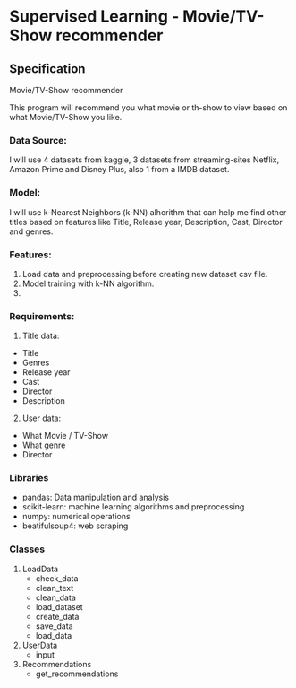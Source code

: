# Supervised Learning - Movie/TV-Show recommender

## Specification
Movie/TV-Show recommender

This program will recommend you what movie or th-show to view based on what Movie/TV-Show you like.

### Data Source:
I will use 4 datasets from kaggle, 3 datasets from streaming-sites Netflix, Amazon Prime and Disney Plus, also 1 from a IMDB dataset.

### Model:
I will use k-Nearest Neighbors (k-NN) alhorithm that can help me find other titles based on features like Title, Release year, Description, Cast, Director and genres.

### Features:
1.  Load data and preprocessing before creating new dataset csv file.
2.  Model training with k-NN algorithm.
3.  

### Requirements:
1. Title data:
  * Title
  * Genres
  * Release year
  * Cast
  * Director
  * Description
2. User data:
  * What Movie / TV-Show
  * What genre
  * Director

### Libraries
  * pandas: Data manipulation and analysis
  * scikit-learn: machine learning algorithms and preprocessing
  * numpy: numerical operations
  * beatifulsoup4: web scraping
    
### Classes
  1. LoadData
     * check_data
     * clean_text
     * clean_data
     * load_dataset
     * create_data
     * save_data
     * load_data
  2. UserData
     * input
  3. Recommendations
     * get_recommendations 

